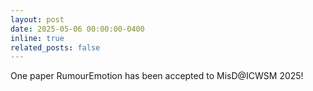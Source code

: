 ```yaml
---
layout: post
date: 2025-05-06 00:00:00-0400
inline: true
related_posts: false
---
```


One paper RumourEmotion has been accepted to MisD@ICWSM 2025!
